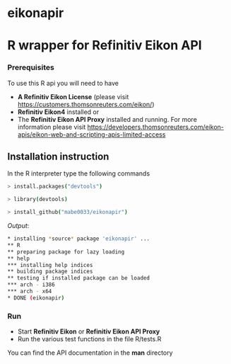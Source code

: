 # eikonapir
# R wrapper for Refinitiv Eikon API 


### Prerequisites
To use this R api you will need to have  <br />
- **A Refinitiv Eikon License** (please visit https://customers.thomsonreuters.com/eikon/) <br />
- **Refinitiv Eikon4** installed 
or
- The **Refinitiv Eikon API Proxy** installed and running. For more information please visit https://developers.thomsonreuters.com/eikon-apis/eikon-web-and-scripting-apis-limited-access 

## Installation instruction
In the R interpreter type the following commands
```bash
> install.packages("devtools")
```
```bash
> library(devtools)
```
```bash
> install_github("mabe0033/eikonapir")
```

*Output*:
```bash
* installing *source* package 'eikonapir' ...
** R
** preparing package for lazy loading
** help
*** installing help indices
** building package indices
** testing if installed package can be loaded
*** arch - i386
*** arch - x64
* DONE (eikonapir)
```
### Run
- Start **Refinitiv Eikon** or **Refinitiv Eikon API Proxy**
- Run the various test functions in the file R/tests.R 

You can find the API documentation in the **man** directory 

